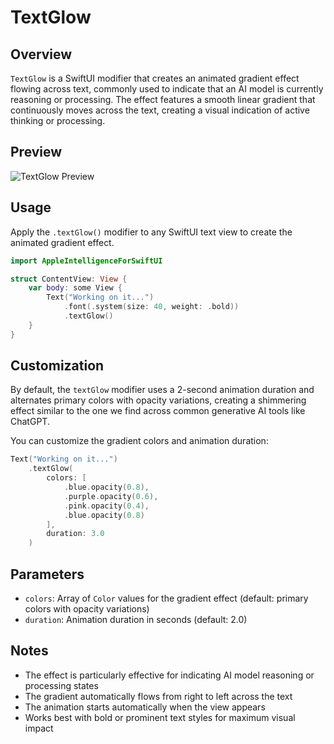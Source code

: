 # TextGlow

## Overview
`TextGlow` is a SwiftUI modifier that creates an animated gradient effect flowing across text, commonly used to indicate that an AI model is currently reasoning or processing. The effect features a smooth linear gradient that continuously moves across the text, creating a visual indication of active thinking or processing.

## Preview
![TextGlow Preview](./TextGlow-Preview.gif)

## Usage
Apply the `.textGlow()` modifier to any SwiftUI text view to create the animated gradient effect.

```swift
import AppleIntelligenceForSwiftUI

struct ContentView: View {
    var body: some View {
        Text("Working on it...")
            .font(.system(size: 40, weight: .bold))
            .textGlow()
    }
}
```

## Customization
By default, the `textGlow` modifier uses a 2-second animation duration and alternates primary colors with opacity variations, creating a shimmering effect similar to the one we find across common generative AI tools like ChatGPT.

You can customize the gradient colors and animation duration:

```swift
Text("Working on it...")
    .textGlow(
        colors: [
            .blue.opacity(0.8),
            .purple.opacity(0.6),
            .pink.opacity(0.4),
            .blue.opacity(0.8)
        ],
        duration: 3.0
    )
```

## Parameters
- `colors`: Array of `Color` values for the gradient effect (default: primary colors with opacity variations)
- `duration`: Animation duration in seconds (default: 2.0)

## Notes
- The effect is particularly effective for indicating AI model reasoning or processing states
- The gradient automatically flows from right to left across the text
- The animation starts automatically when the view appears
- Works best with bold or prominent text styles for maximum visual impact
